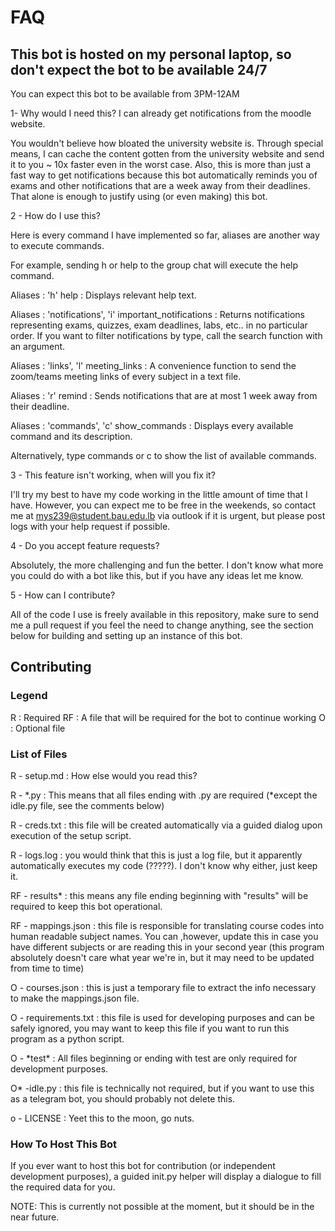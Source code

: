 # FAQ

## This bot is hosted on my personal laptop, so don't expect the bot to be available 24/7

You can expect this bot to be available from 3PM-12AM

1- Why would I need this? I can already get notifications from the moodle website.

You wouldn't believe how bloated the university website is. Through special means, I can cache the content gotten from the university website and send it to you ~ 10x faster even in the worst case. Also, this is more than just a fast way to get notifications because this bot automatically reminds you of exams and other notifications that are a week away from their deadlines. That alone is enough to justify using (or even making) this bot.

2 - How do I use this?

Here is every command I have implemented so far, aliases are another way to execute commands.

For example, sending h or help to the group chat will execute the help command.

Aliases : 'h'
help :
Displays relevant help text.

Aliases : 'notifications', 'i'
important_notifications :
Returns notifications representing exams, quizzes, exam deadlines, labs, etc.. in no particular order.
If you want to filter notifications by type, call the search function with an argument.

Aliases : 'links', 'l'
meeting_links :
A convenience function to send the zoom/teams meeting links of every subject in a text file.

Aliases : 'r'
remind :
Sends notifications that are at most 1 week away from their deadline.

Aliases : 'commands', 'c'
show_commands :
Displays every available command and its description.

Alternatively, type commands or c to show the list of available commands.

3 - This feature isn't working, when will you fix it?

I'll try my best to have my code working in the little amount of time that I have. However, you can expect me to be free in the weekends, so contact me at mys239@student.bau.edu.lb via outlook if it is urgent, but please post logs with your help request if possible.

4 - Do you accept feature requests?

Absolutely, the more challenging and fun the better. I don't know what more you could do with a bot like this, but if you have any ideas let me know.

5 - How can I contribute?

All of the code I use is freely available in this repository, make sure to send me a pull request if you feel the need to change anything, see the section below for building and setting up an instance of this bot.

## Contributing

### Legend

R : Required
RF : A file that will be required for the bot to continue working
O : Optional file

### List of Files

R - setup.md : How else would you read this?

R - *.py : This means that all files ending with .py are required (*except the idle.py file, see the comments below)

R - creds.txt : this file will be created automatically via a guided dialog upon execution of the setup script.

R - logs.log : you would think that this is just a log file, but it apparently automatically executes my code (?????). I don't know why either, just keep it.

RF - results\* : this means any file ending beginning with "results" will be required to keep this bot operational.

RF - mappings.json : this file is responsible for translating course codes into human readable subject names. You can ,however, update this in case you have different subjects or are reading this in your second year (this program absolutely doesn't care what year we're in, but it may need to be updated from time to time)

O - courses.json : this is just a temporary file to extract the info necessary to make the mappings.json file.

O - requirements.txt : this file is used for developing purposes and can be safely ignored, you may want to keep this file if you want to run this program as a python script.

O - \*test\* : All files beginning or ending with test are only required for development purposes.

O\* -idle.py : this file is technically not required, but if you want to use this as a telegram bot, you should probably not delete this.

o - LICENSE : Yeet this to the moon, go nuts.

### How To Host This Bot

If you ever want to host this bot for contribution (or independent development purposes), a guided init.py helper will display a dialogue to fill the required data for you.

NOTE: This is currently not possible at the moment, but it should be in the near future.
